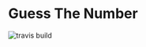 # Guess The Number

![travis build](https://img.shields.io/travis/ravi-kishan/guessTheNumber)
![]()
![]()
![]()
![]()